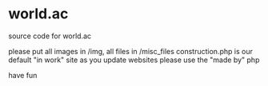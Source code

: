 # world.ac
source code for world.ac

please put all images in /img, all files in /misc_files
construction.php is our default "in work" site
as you update websites please use the "made by" php 

have fun

